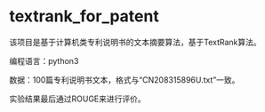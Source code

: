 # textrank_for_patent

该项目是基于计算机类专利说明书的文本摘要算法，基于TextRank算法。

编程语言：python3

数据：100篇专利说明书文本，格式与“CN208315896U.txt”一致。

实验结果最后通过ROUGE来进行评价。

